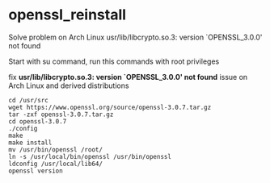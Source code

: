 # openssl_reinstall
Solve problem on Arch Linux usr/lib/libcrypto.so.3: version `OPENSSL_3.0.0' not found 

Start with su command, run this commands with root privileges

fix **usr/lib/libcrypto.so.3: version `OPENSSL_3.0.0' not found** issue on Arch Linux and derived distributions

```
cd /usr/src
wget https://www.openssl.org/source/openssl-3.0.7.tar.gz
tar -zxf openssl-3.0.7.tar.gz
cd openssl-3.0.7
./config
make
make install
mv /usr/bin/openssl /root/
ln -s /usr/local/bin/openssl /usr/bin/openssl
ldconfig /usr/local/lib64/
openssl version
```
